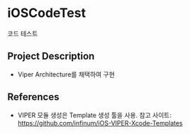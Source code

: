 # iOSCodeTest
코드 테스트

## Project Description
* Viper Architecture를 채택하여 구현

## References
* VIPER 모듈 생성은 Template 생성 툴을 사용. 참고 사이트: https://github.com/infinum/iOS-VIPER-Xcode-Templates
